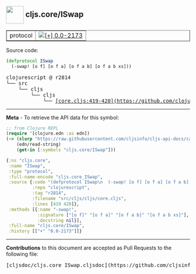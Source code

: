 ## <img width="48px" valign="middle" src="http://i.imgur.com/Hi20huC.png"> cljs.core/ISwap

 <table border="1">
<tr>

<td>protocol</td>
<td><a href="https://github.com/cljsinfo/cljs-api-docs/tree/0.0-2173"><img valign="middle" alt="[+] 0.0-2173" src="https://img.shields.io/badge/+-0.0--2173-lightgrey.svg"></a> </td>
</tr>
</table>






Source code:

```clj
(defprotocol ISwap
  (-swap! [o f] [o f a] [o f a b] [o f a b xs]))
```

 <pre>
clojurescript @ r2814
└── src
    └── cljs
        └── cljs
            └── <ins>[core.cljs:419-420](https://github.com/clojure/clojurescript/blob/r2814/src/cljs/cljs/core.cljs#L419-L420)</ins>
</pre>


---

__Meta__ - To retrieve the API data for this symbol:

```clj
;; from Clojure REPL
(require '[clojure.edn :as edn])
(-> (slurp "https://raw.githubusercontent.com/cljsinfo/cljs-api-docs/catalog/cljs-api.edn")
    (edn/read-string)
    (get-in [:symbols "cljs.core/ISwap"]))
```

```clj
{:ns "cljs.core",
 :name "ISwap",
 :type "protocol",
 :full-name-encode "cljs.core_ISwap",
 :source {:code "(defprotocol ISwap\n  (-swap! [o f] [o f a] [o f a b] [o f a b xs]))",
          :repo "clojurescript",
          :tag "r2814",
          :filename "src/cljs/cljs/core.cljs",
          :lines [419 420]},
 :methods [{:name "-swap!",
            :signature ["[o f]" "[o f a]" "[o f a b]" "[o f a b xs]"],
            :docstring nil}],
 :full-name "cljs.core/ISwap",
 :history [["+" "0.0-2173"]]}

```

---

__Contributions__ to this document are accepted as Pull Requests to the following file:

 <pre>
[cljsdoc/cljs.core_ISwap.cljsdoc](https://github.com/cljsinfo/cljs-api-docs/blob/master/cljsdoc/cljs.core_ISwap.cljsdoc)
</pre>

